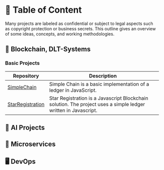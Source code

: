 # 📖 Table of Content

Many projects are labeled as confidential or subject to legal aspects such as copyright protection or business secrets. This outline gives an overview of some ideas, concepts, and working methodologies.

## 💸 Blockchain, DLT-Systems

### Basic Projects

Repository | Description
------------ | -------------
[SimpleChain](https://github.com/Eifel42/simpleChain) | Simple Chain is a basic implementation of a ledger in JavaScript.
[StarRegistration](https://github.com/Eifel42/starRegistration) |Star Registration is a Javascript Blockchain solution. The project uses a simple ledger written in Javascript. 

## 🤖 AI Projects

## 🔬 Microservices

## 🖥️ DevOps
